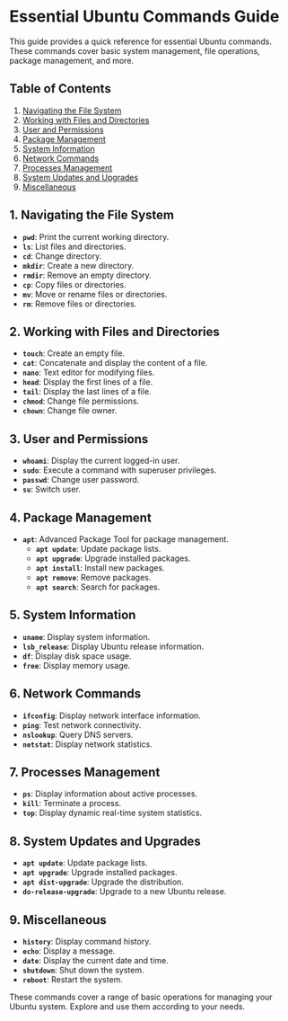 # Essential Ubuntu Commands Guide

This guide provides a quick reference for essential Ubuntu commands. These commands cover basic system management, file operations, package management, and more.

## Table of Contents

1. [Navigating the File System](#1-navigating-the-file-system)
2. [Working with Files and Directories](#2-working-with-files-and-directories)
3. [User and Permissions](#3-user-and-permissions)
4. [Package Management](#4-package-management)
5. [System Information](#5-system-information)
6. [Network Commands](#6-network-commands)
7. [Processes Management](#7-processes-management)
8. [System Updates and Upgrades](#8-system-updates-and-upgrades)
9. [Miscellaneous](#9-miscellaneous)

## 1. Navigating the File System

- **`pwd`**: Print the current working directory.
- **`ls`**: List files and directories.
- **`cd`**: Change directory.
- **`mkdir`**: Create a new directory.
- **`rmdir`**: Remove an empty directory.
- **`cp`**: Copy files or directories.
- **`mv`**: Move or rename files or directories.
- **`rm`**: Remove files or directories.

## 2. Working with Files and Directories

- **`touch`**: Create an empty file.
- **`cat`**: Concatenate and display the content of a file.
- **`nano`**: Text editor for modifying files.
- **`head`**: Display the first lines of a file.
- **`tail`**: Display the last lines of a file.
- **`chmod`**: Change file permissions.
- **`chown`**: Change file owner.

## 3. User and Permissions

- **`whoami`**: Display the current logged-in user.
- **`sudo`**: Execute a command with superuser privileges.
- **`passwd`**: Change user password.
- **`su`**: Switch user.

## 4. Package Management

- **`apt`**: Advanced Package Tool for package management.
  - **`apt update`**: Update package lists.
  - **`apt upgrade`**: Upgrade installed packages.
  - **`apt install`**: Install new packages.
  - **`apt remove`**: Remove packages.
  - **`apt search`**: Search for packages.
  
## 5. System Information

- **`uname`**: Display system information.
- **`lsb_release`**: Display Ubuntu release information.
- **`df`**: Display disk space usage.
- **`free`**: Display memory usage.

## 6. Network Commands

- **`ifconfig`**: Display network interface information.
- **`ping`**: Test network connectivity.
- **`nslookup`**: Query DNS servers.
- **`netstat`**: Display network statistics.

## 7. Processes Management

- **`ps`**: Display information about active processes.
- **`kill`**: Terminate a process.
- **`top`**: Display dynamic real-time system statistics.

## 8. System Updates and Upgrades

- **`apt update`**: Update package lists.
- **`apt upgrade`**: Upgrade installed packages.
- **`apt dist-upgrade`**: Upgrade the distribution.
- **`do-release-upgrade`**: Upgrade to a new Ubuntu release.

## 9. Miscellaneous

- **`history`**: Display command history.
- **`echo`**: Display a message.
- **`date`**: Display the current date and time.
- **`shutdown`**: Shut down the system.
- **`reboot`**: Restart the system.

These commands cover a range of basic operations for managing your Ubuntu system. Explore and use them according to your needs.
